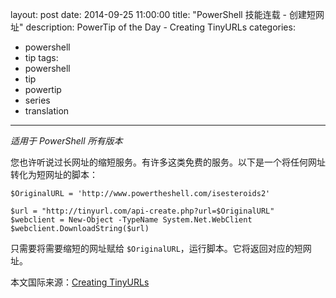 ﻿layout: post
date: 2014-09-25 11:00:00
title: "PowerShell 技能连载 - 创建短网址"
description: PowerTip of the Day - Creating TinyURLs
categories:
- powershell
- tip
tags:
- powershell
- tip
- powertip
- series
- translation
---
_适用于 PowerShell 所有版本_

您也许听说过长网址的缩短服务。有许多这类免费的服务。以下是一个将任何网址转化为短网址的脚本：

    $OriginalURL = 'http://www.powertheshell.com/isesteroids2'
    
    $url = "http://tinyurl.com/api-create.php?url=$OriginalURL"
    $webclient = New-Object -TypeName System.Net.WebClient
    $webclient.DownloadString($url) 

只需要将需要缩短的网址赋给 `$OriginalURL`，运行脚本。它将返回对应的短网址。

<!--more-->
本文国际来源：[Creating TinyURLs](http://community.idera.com/powershell/powertips/b/tips/posts/creating-tinyurls)
